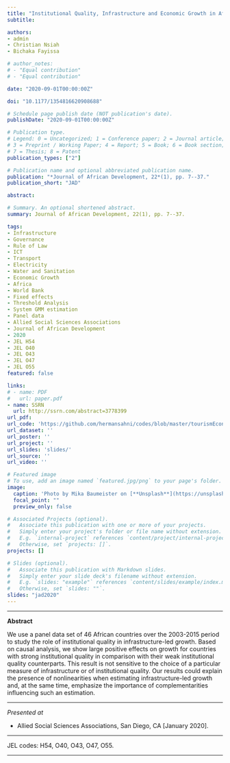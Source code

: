 ```yaml
---
title: "Institutional Quality, Infrastructure and Economic Growth in Africa"
subtitle: 

authors:
- admin
- Christian Nsiah
- Bichaka Fayissa

# author_notes:
# - "Equal contribution"
# - "Equal contribution"

date: "2020-09-01T00:00:00Z"

doi: "10.1177/1354816620908688"

# Schedule page publish date (NOT publication's date).
publishDate: "2020-09-01T00:00:00Z"

# Publication type.
# Legend: 0 = Uncategorized; 1 = Conference paper; 2 = Journal article;
# 3 = Preprint / Working Paper; 4 = Report; 5 = Book; 6 = Book section;
# 7 = Thesis; 8 = Patent
publication_types: ["2"]

# Publication name and optional abbreviated publication name.
publication: "*Journal of African Development, 22*(1), pp. 7--37."
publication_short: "JAD"

abstract: 

# Summary. An optional shortened abstract.
summary: Journal of African Development, 22(1), pp. 7--37.

tags:
- Infrastructure
- Governance
- Rule of Law
- ICT
- Transport
- Electricity
- Water and Sanitation
- Economic Growth
- Africa
- World Bank
- Fixed effects
- Threshold Analysis
- System GMM estimation
- Panel data
- Allied Social Sciences Associations
- Journal of African Development
- 2020
- JEL H54
- JEL O40
- JEL O43
- JEL O47
- JEL O55
featured: false

links:
# - name: PDF
#   url: paper.pdf
- name: SSRN
  url: http://ssrn.com/abstract=3778399
url_pdf: 
url_code: 'https://github.com/hermansahni/codes/blob/master/tourismEconomics2020'
url_dataset: ''
url_poster: ''
url_project: ''
url_slides: 'slides/'
url_source: ''
url_video: ''

# Featured image
# To use, add an image named `featured.jpg/png` to your page's folder. 
image:
  caption: 'Photo by Mika Baumeister on [**Unsplash**](https://unsplash.com/photos/4nO0XOoKyCY)'
  focal_point: ""
  preview_only: false

# Associated Projects (optional).
#   Associate this publication with one or more of your projects.
#   Simply enter your project's folder or file name without extension.
#   E.g. `internal-project` references `content/project/internal-project/index.md`.
#   Otherwise, set `projects: []`.
projects: []

# Slides (optional).
#   Associate this publication with Markdown slides.
#   Simply enter your slide deck's filename without extension.
#   E.g. `slides: "example"` references `content/slides/example/index.md`.
#   Otherwise, set `slides: ""`.
slides: "jad2020"
---
```





____



**Abstract**


We use a panel data set of 46 African countries over the 2003-2015 period to study the role of institutional quality in infrastructure-led growth. Based on causal analysis, we show large positive effects on growth for countries with strong institutional quality in comparison with their weak institutional quality counterparts. This result is not sensitive to the choice of a particular measure of infrastructure or of institutional quality. Our results could explain the presence of nonlinearities when estimating infrastructure-led growth and, at the same time, emphasize the importance of complementarities influencing such an estimation.



____




*Presented at*

- Allied Social Sciences Associations, San Diego, CA [January 2020].

____


JEL codes: H54, O40, O43, O47, O55.


____

